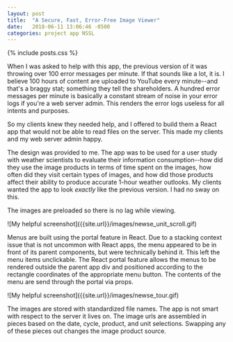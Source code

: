 ```yaml
---
layout: post
title:  "A Secure, Fast, Error-Free Image Viewer"
date:   2018-06-11 13:06:46 -0500
categories: project app NSSL
---
```

{% include posts.css %}

When I was asked to help with this app, the previous version of it was throwing over 100 error messages per minute. If that sounds like a lot, it is. I believe 100 hours of content are uploaded to YouTube every minute--and that's a braggy stat; something they tell the shareholders. A hundred error messages per minute is basically a constant stream of noise in your error logs if you're a web server admin. This renders the error logs useless for all intents and purposes.

So my clients knew they needed help, and I offered to build them a React app that would not be able to read files on the server. This made my clients and my web server admin happy.

The design was provided to me. The app was to be used for a user study with weather scientists to evaluate their information consumption--how did they use the image products in terms of time spent on the images, how often did they visit certain types of images, and how did those products affect their ability to produce accurate 1-hour weather outlooks. My clients wanted the app to look *exactly* like the previous version. I had no sway on this.

The images are preloaded so there is no lag while viewing.

<p class="with-image" markdown="1">
  ![My helpful screenshot]({{site.url}}/images/newse_unit_scroll.gif)
</p>

Menus are built using the portal feature in React. Due to a stacking context issue that is not uncommon with React apps, the menu appeared to be in front of its parent components, but were technically behind it. This left the menu items unclickable. The React portal feature allows the menus to be rendered outside the parent app div and positioned according to the rectangle coordinates of the appropriate menu button. The contents of the menu are send through the portal via props.

<p class="with-image" markdown="1">
  ![My helpful screenshot]({{site.url}}/images/newse_tour.gif)
</p>

The images are stored with standardized file names. The app is not smart with respect to the server it lives on. The image urls are assembled in pieces based on the date, cycle, product, and unit selections. Swapping any of these pieces out changes the image product source.
